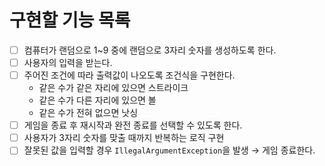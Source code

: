 # 구현할 기능 목록

- [ ]  컴퓨터가 랜덤으로 1~9 중에 랜덤으로 3자리 숫자를 생성하도록 한다.
- [ ]  사용자의 입력을 받는다.
- [ ]  주어진 조건에 따라 출력값이 나오도록 조건식을 구현한다.
    - 같은 수가 같은 자리에 있으면 스트라이크
    - 같은 수가 다른 자리에 있으면 볼
    - 같은 수가 전혀 없으면 낫싱
- [ ]  게임을 종료 후 재시작과 완전 종료를 선택할 수 있도록 한다.
- [ ]  사용자가 3자리 숫자를 맞출 때까지 반복하는 로직 구현
- [ ]  잘못된 값을 입력할 경우 `IllegalArgumentException`을 발생 → 게임 종료한다.